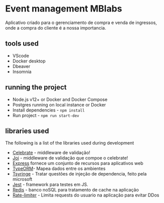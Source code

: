 # Event management MBlabs

Aplicativo criado para o gerenciamento de compra e venda de ingressos, onde a compra do cliente é a nossa importancia.

## tools used

- VScode
- Docker desktop
- Dbeaver
- Insomnia

## running the project

- Node.js v12+ or Docker and Docker Compose
- Postgres running on local instance or Docker
- Install dependencies - `npm install`
- Run project - `npm run start-dev`

## libraries used

The following is a list of the libraries used during development

- [Celebrate](https://www.npmjs.com/package/celebrate) - middleware de validação!
- [Joi](https://joi.dev/api/?v=17.6.0) - middleware de validação que compoe o celebrate!
- [Express](https://expressjs.com/pt-br/) fornece um conjunto de recursos para aplicativos web
- [TypeORM](https://typeorm.io/)- Mapea dados entre os ambientes
- [Tsyringe](https://github.com/microsoft/tsyringe) - Tratar questões de injeção de dependencia, feito pela microsoft
- [Jest](https://jestjs.io/pt-BR/) - framework para testes em JS.
- [Redis](https://redis.io/) - banco noSQL para tratamento de cache na aplicação
- [Rate-limiter](https://github.com/animir/node-rate-limiter-flexible) - Limita requests do usuario na aplicação para evitar DDos
